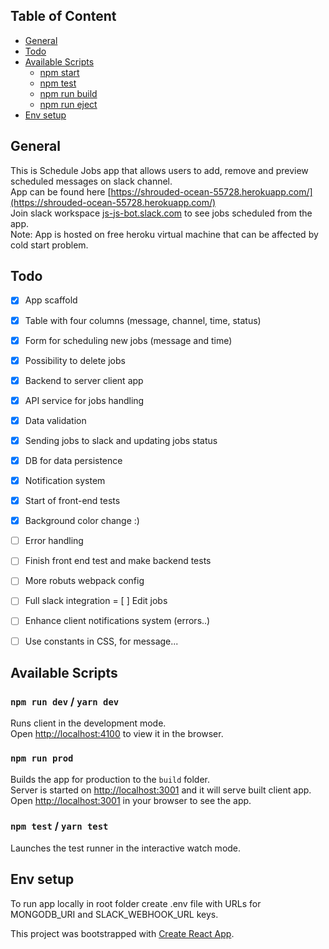 ## Table of Content

- [General](#general)
- [Todo](#Todo)
- [Available Scripts](#available-scripts)
  - [npm start](#npm-start)
  - [npm test](#npm-test)
  - [npm run build](#npm-run-build)
  - [npm run eject](#npm-run-eject)
- [Env setup](#env-setup)

## General

This is Schedule Jobs app that allows users to add, remove and preview scheduled messages on slack channel.  
App can be found here [https://shrouded-ocean-55728.herokuapp.com/](https://shrouded-ocean-55728.herokuapp.com/)  
Join slack workspace [js-js-bot.slack.com](js-js-bot.slack.com) to see jobs scheduled from the app.  
Note: App is hosted on free heroku virtual machine that can be affected by cold start problem.  

## Todo
- [x] App scaffold
- [x] Table with four columns (message, channel, time, status)
- [x] Form for scheduling new jobs (message and time)
- [x] Possibility to delete jobs
- [x] Backend to server client app
- [x] API service for jobs handling
- [x] Data validation
- [x] Sending jobs to slack and updating jobs status
- [x] DB for data persistence
- [x] Notification system
- [x] Start of front-end tests
- [x] Background color change :)
- [ ] Error handling
- [ ] Finish front end test and make backend tests
- [ ] More robuts webpack config
- [ ] Full slack integration
= [ ] Edit jobs
- [ ] Enhance client notifications system (errors..)
- [ ] Use constants in CSS, for message... 


## Available Scripts

### `npm run dev` / `yarn dev`

Runs client in the development mode.<br>
Open [http://localhost:4100](http://localhost:4100) to view it in the browser.


### `npm run prod`

Builds the app for production to the `build` folder.<br>
Server is started on [http://localhost:3001](http://localhost:3001) and it will serve built client app. Open [http://localhost:3001](http://localhost:3001) in your browser to see the app.<br>

### `npm test` / `yarn test`

Launches the test runner in the interactive watch mode.<br>


## Env setup

To run app locally in root folder create .env file with URLs for MONGODB_URI and SLACK_WEBHOOK_URL keys.

This project was bootstrapped with [Create React App](https://github.com/facebookincubator/create-react-app).